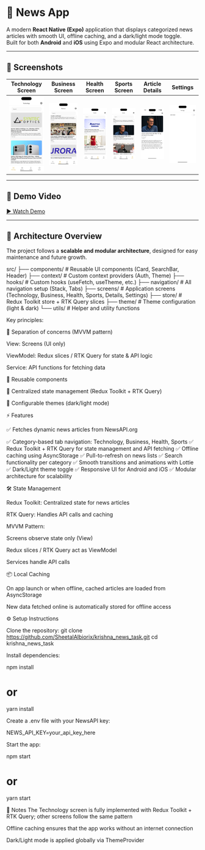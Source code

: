 # 📰 News App

A modern **React Native (Expo)** application that displays categorized news articles with smooth UI, offline caching, and a dark/light mode toggle.  
Built for both **Android** and **iOS** using Expo and modular React architecture.

---

## 📸 Screenshots

| Technology Screen                                          | Business Screen                                          | Health Screen                                          | Sports Screen                                          | Article Details                                         | Settings                                                |
| ---------------------------------------------------------- | -------------------------------------------------------- | ------------------------------------------------------ | ------------------------------------------------------ | ------------------------------------------------------- | ------------------------------------------------------- |
| <img src="assets/screenshots/Technology.png" width="200"/> | <img src="assets/screenshots/Business.png" width="200"/> | <img src="assets/screenshots/Health.png" width="200"/> | <img src="assets/screenshots/Sports.png" width="200"/> | <img src="assets/screenshots/Details.png" width="200"/> | <img src="assets/screenshots/Setting.png" width="200"/> |

---

## 🎥 Demo Video

[▶️ Watch Demo](https://drive.google.com/file/d/18ijK89p6OttdJaHOi9-49truBiUxKaci/view?usp=sharing)

---

## 🧱 Architecture Overview

The project follows a **scalable and modular architecture**, designed for easy maintenance and future growth.

src/
├── components/ # Reusable UI components (Card, SearchBar, Header)
├── context/ # Custom context providers (Auth, Theme)
├── hooks/ # Custom hooks (useFetch, useTheme, etc.)
├── navigation/ # All navigation setup (Stack, Tabs)
├── screens/ # Application screens (Technology, Business, Health, Sports, Details, Settings)
├── store/ # Redux Toolkit store + RTK Query slices
├── theme/ # Theme configuration (light & dark)
└── utils/ # Helper and utility functions

Key principles:

🔹 Separation of concerns (MVVM pattern)

View: Screens (UI only)

ViewModel: Redux slices / RTK Query for state & API logic

Service: API functions for fetching data

🔹 Reusable components

🔹 Centralized state management (Redux Toolkit + RTK Query)

🔹 Configurable themes (dark/light mode)

⚡ Features

✅ Fetches dynamic news articles from NewsAPI.org

✅ Category-based tab navigation: Technology, Business, Health, Sports
✅ Redux Toolkit + RTK Query for state management and API fetching
✅ Offline caching using AsyncStorage
✅ Pull-to-refresh on news lists
✅ Search functionality per category
✅ Smooth transitions and animations with Lottie
✅ Dark/Light theme toggle
✅ Responsive UI for Android and iOS
✅ Modular architecture for scalability

🛠 State Management

Redux Toolkit: Centralized state for news articles

RTK Query: Handles API calls and caching

MVVM Pattern:

Screens observe state only (View)

Redux slices / RTK Query act as ViewModel

Services handle API calls

📦 Local Caching

On app launch or when offline, cached articles are loaded from AsyncStorage

New data fetched online is automatically stored for offline access

⚙ Setup Instructions

Clone the repository:
git clone https://github.com/SheetalAlbiorix/krishna_news_task.git
cd krishna_news_task

Install dependencies:

npm install

# or

yarn install

Create a .env file with your NewsAPI key:

NEWS_API_KEY=your_api_key_here

Start the app:

npm start

# or

yarn start

📝 Notes
The Technology screen is fully implemented with Redux Toolkit + RTK Query; other screens follow the same pattern

Offline caching ensures that the app works without an internet connection

Dark/Light mode is applied globally via ThemeProvider

